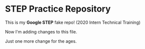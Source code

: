 # STEP Practice Repository 

This is my **Google STEP** fake repo! (2020 Intern Technical Training)

Now I'm adding changes to this file. 

Just one more change for the ages. 
